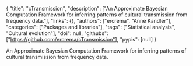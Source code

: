{
  "title": "cTransmission",
  "description": ["An Approximate Bayesian Computation Framework for inferring patterns of cultural transmission from frequency data."],
  "links": {},
  "authors": ["ercrema", "Anne Kandler"],
  "categories": ["Packages and libraries"],
  "tags": ["Statistical analysis", "Cultural evolution"],
  "doi": null,
  "githubs": ["https://github.com/ercrema/cTransmission"],
  "pypis": [null]
}

<!-- Generated by csv2md.R – do not edit by hand -->

An Approximate Bayesian Computation Framework for inferring patterns of cultural transmission from frequency data.